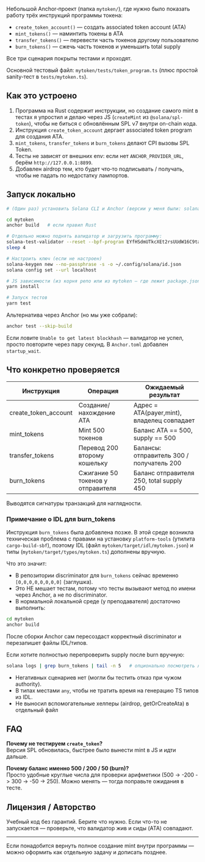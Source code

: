 
Небольшой Anchor‑проект (папка `mytoken/`), где нужно было показать работу трёх инструкций программы токена:

- `create_token_account()` — создать associated token account (ATA)
- `mint_tokens()` — наминтить токены в ATA
- `transfer_tokens()` — перевести часть токенов другому пользователю
- `burn_tokens()` — сжечь часть токенов и уменьшить total supply

Все три сценария покрыты тестами и проходят.

Основной тестовый файл: `mytoken/tests/token_program.ts` (плюс простой sanity‑тест в `tests/mytoken.ts`).

## Как это устроено

1. Программа на Rust содержит инструкции, но создание самого mint в тестах я упростил и делаю через JS (`createMint` из `@solana/spl-token`), чтобы не биться с обновлённым SPL v7 внутри on-chain кода.
2. Инструкция `create_token_account` дергает associated token program для создания ATA.
3. `mint_tokens`, `transfer_tokens` и `burn_tokens` делают CPI вызовы SPL Token.
4. Тесты не зависят от внешних env: если нет `ANCHOR_PROVIDER_URL`, берём `http://127.0.0.1:8899`.
5. Добавлен airdrop тем, кто будет что‑то подписывать / получать, чтобы не падать по недостатку лампортов.


## Запуск локально

```bash
# (Один раз) установить Solana CLI и Anchor (версии у меня были: solana 1.18.26, anchor 0.31.1)

cd mytoken
anchor build   # если правил Rust

# Отдельно можно поднять валидатор и загрузить программу:
solana-test-validator --reset --bpf-program EYfHSdmUTkcXEt2rsUUdW16C9taGPR8sXjMsQqV4F5pZ target/verifiable/mytoken.so &
sleep 4

# Настроить ключ (если не настроен)
solana-keygen new --no-passphrase -s -o ~/.config/solana/id.json
solana config set --url localhost

# JS зависимости (из корня репо или из mytoken — где лежит package.json)
yarn install

# Запуск тестов
yarn test
```

Альтернатива через Anchor (но мы уже собрали):

```bash
anchor test --skip-build
```

Если ловите `Unable to get latest blockhash` — валидатор не успел, просто повторите через пару секунд. В `Anchor.toml` добавлен `startup_wait`.

## Что конкретно проверяется

| Инструкция | Операция | Ожидаемый результат |
|------------|----------|---------------------|
| create_token_account | Создание/нахождение ATA | Адрес = ATA(payer,mint), владелец совпадает |
| mint_tokens | Mint 500 токенов | Баланс ATA == 500, supply == 500 |
| transfer_tokens | Перевод 200 второму кошельку | Балансы: отправитель 300 / получатель 200 |
| burn_tokens | Сжигание 50 токенов у отправителя | Баланс отправителя 250, total supply 450 |

Выводятся сигнатуры транзакций для наглядности.

### Примечание о IDL для burn_tokens

Инструкция `burn_tokens` была добавлена позже. В этой среде возникла техническая проблема с правами на установку `platform-tools` (утилита `cargo-build-sbf`), поэтому IDL (файл `mytoken/target/idl/mytoken.json`) и типы (`mytoken/target/types/mytoken.ts`) дополнены вручную. 

Что это значит:
- В репозитории discriminator для `burn_tokens` сейчас временно `[0,0,0,0,0,0,0,0]` (заглушка).
- Это НЕ мешает тестам, потому что тесты вызывают метод по имени через Anchor, а не по discriminator.
- В нормальной локальной среде (у преподавателя) достаточно выполнить:

```bash
cd mytoken
anchor build
```

После сборки Anchor сам пересоздаст корректный discriminator и перезапишет файлы IDL/типов.

Если хотите полностью перепроверить supply после burn вручную:

```bash
solana logs | grep burn_tokens | tail -n 5   # опционально посмотреть логи
```


- Негативных сценариев нет (могли бы тестить отказ при чужом authority).
- В типах местами `any`, чтобы не тратить время на генерацию TS типов из IDL.
- Не выносил вспомогательные хелперы (airdrop, getOrCreateAta) в отдельный файл

## FAQ

**Почему не тестируем `create_token`?**  
Версия SPL обновилась, быстрее было вынести mint в JS и идти дальше.


**Почему баланс именно 500 / 200 / 50 (burn)?**  
Просто удобные круглые числа для проверки арифметики (500 -> -200 -> 300 -> -50 -> 250). Можно менять — тогда поправьте ожидания в тесте.

## Лицензия / Авторство

Учебный код без гарантий. Берите что нужно. Если что-то не запускается — проверьте, что валидатор жив и сиды (ATA) совпадают.

---
Если понадобится вернуть полное создание mint внутри программы — можно оформить как отдельную задачу и дописать позднее.
